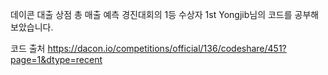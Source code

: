 데이콘 대출 상점 총 매출 예측 경진대회의 1등 수상자 1st Yongjib님의 코드를 공부해보았습니다.

코드 출처
https://dacon.io/competitions/official/136/codeshare/451?page=1&dtype=recent
